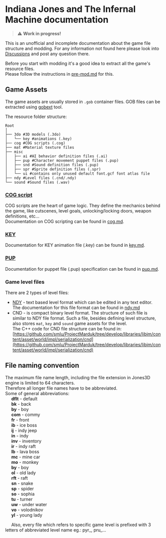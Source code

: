 # Indiana Jones and The Infernal Machine documentation
> :warning: **Work in progress!**

This is an unofficial and incomplete documentation about the game file structure and modding. For any information not found here please look into [Discussions](https://github.com/Jones3D-The-Infernal-Engine/Documentation/discussions) and post any question there.

Before you start with modding it's a good idea to extract all the game's resource files.  
Please follow the instructions in [pre-mod.md](pre-mod.md) for this.

## Game Assets
The game assets are usually stored in `.gob` container files.
GOB files can be extracted using [gobext](https://github.com/smlu/ProjectMarduk/releases) tool.

The resource folder structure:
```
Root
│ 
├── 3do #3D models (.3do)
│   └── key #animations (.key)
├── cog #COG scripts (.cog)
├── mat #Material texture files
├── misc
│   ├── ai #AI behavior definition files (.ai)
│   ├── pup #Character movement puppet files (.pup)
│   ├── snd #Sound definition files (.pup)
│   ├── spr #Sprite definition files (.spr)
│   └── ui #contains only unused default font.gcf font atlas file
├── ndy #Level files (.cnd/.ndy)
└── sound #Sound files (.wav)
``` 

### [COG script](cog.md)
 COG scripts are the heart of game logic. They define the mechanics behind the game, like cutscenes, level goals, unlocking/locking doors, weapon definitions, etc...  
 Documentation on COG scripting can be found in [cog.md](cog.md).

### [KEY](key.md)
Documentation for KEY animation file (.key) can be found in [key.md](key.md).

### [PUP](pup.md)
Documentation for puppet file (.pup) specification can be found in [pup.md](pup.md).

### Game level files
There are 2 types of level files:
* [NDY](ndy.md) - text based level format which can be edited in any text editor.  
The documentation for this file format can be found in [ndy.md](ndy.md)
* CND - is compact binary level format. The structure of such file is similar to NDY file format. Such a file, besides defining level structure, also stores `mat`, `key` and `sound` game assets for the level.  
The C++ code for CND file structure can be found in: [https://github.com/smlu/ProjectMarduk/tree/develop/libraries/libim/content/asset/world/impl/serialization/cnd](https://github.com/smlu/ProjectMarduk/tree/develop/libraries/libim/content/asset/world/impl/serialization/cnd)

## File naming convention
The maximum file name length, including the file extension in Jones3D engine is limited to 64 characters.  
Therefore all longer file names have to be abbreviated.  
Some of general abbreviations:  
   &nbsp;&nbsp;&nbsp;&nbsp; **dflt** - default  
   &nbsp;&nbsp;&nbsp;&nbsp; **bk**   - back  
   &nbsp;&nbsp;&nbsp;&nbsp; **by**   - boy  
   &nbsp;&nbsp;&nbsp;&nbsp; **com**  - commy    
   &nbsp;&nbsp;&nbsp;&nbsp; **fr**   - front    
   &nbsp;&nbsp;&nbsp;&nbsp; **ib**   - ice boss   
   &nbsp;&nbsp;&nbsp;&nbsp; **ij**   - indy jeep  
   &nbsp;&nbsp;&nbsp;&nbsp; **in**   - indy  
   &nbsp;&nbsp;&nbsp;&nbsp; **inv**  - inventory  
   &nbsp;&nbsp;&nbsp;&nbsp; **ir**   - indy raft  
   &nbsp;&nbsp;&nbsp;&nbsp; **lb**   - lava boss  
   &nbsp;&nbsp;&nbsp;&nbsp; **mc**   - mine car  
   &nbsp;&nbsp;&nbsp;&nbsp; **mo**   - monkey  
   &nbsp;&nbsp;&nbsp;&nbsp; **by**   - boy  
   &nbsp;&nbsp;&nbsp;&nbsp; **ol**   - old lady  
   &nbsp;&nbsp;&nbsp;&nbsp; **rft**  - raft  
   &nbsp;&nbsp;&nbsp;&nbsp; **sn**   - snake  
   &nbsp;&nbsp;&nbsp;&nbsp; **sp**   - spider  
   &nbsp;&nbsp;&nbsp;&nbsp; **so**   - sophia  
   &nbsp;&nbsp;&nbsp;&nbsp; **tu**   - turner  
   &nbsp;&nbsp;&nbsp;&nbsp; **uw**   - under water  
   &nbsp;&nbsp;&nbsp;&nbsp; **vo**   - volodnikov  
   &nbsp;&nbsp;&nbsp;&nbsp; **yl**   - young lady  
   
   &nbsp;&nbsp;&nbsp;&nbsp; Also, every file which refers to specific game level is prefixed with 3 letters of abbreviated level name eg.: pyr_, pru_...  
